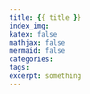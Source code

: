 ```yaml
---
title: {{ title }}
index_img:
katex: false
mathjax: false
mermaid: false
categories:
tags:
excerpt: something
---
```

